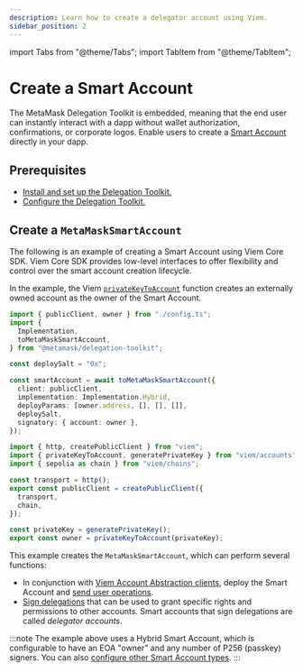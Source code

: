 ```yaml
---
description: Learn how to create a delegator account using Viem.
sidebar_position: 2
---
```


import Tabs from "@theme/Tabs";
import TabItem from "@theme/TabItem";

# Create a Smart Account

The MetaMask Delegation Toolkit is embedded, meaning that the end user can instantly interact with a dapp without wallet authorization, confirmations, or corporate logos.
Enable users to create a [Smart Account](../../concepts/smart-accounts.md) directly in your dapp.

## Prerequisites

- [Install and set up the Delegation Toolkit.](../../get-started/install.md)
- [Configure the Delegation Toolkit.](../configure.md)

## Create a `MetaMaskSmartAccount`

The following is an example of creating a Smart Account using Viem Core SDK.
Viem Core SDK provides low-level interfaces to offer flexibility and control over the smart
account creation lifecycle.

In the example, the Viem [`privateKeyToAccount`](https://viem.sh/docs/accounts/privateKey.html)
function creates an externally owned account as the owner of the Smart Account.

<Tabs>
<TabItem value="example.ts">

```typescript
import { publicClient, owner } from "./config.ts";
import { 
  Implementation, 
  toMetaMaskSmartAccount,
} from "@metamask/delegation-toolkit";

const deploySalt = "0x";

const smartAccount = await toMetaMaskSmartAccount({
  client: publicClient,
  implementation: Implementation.Hybrid,
  deployParams: [owner.address, [], [], []],
  deploySalt,
  signatory: { account: owner },
});
```

</TabItem>

<TabItem value="config.ts">
 
```typescript
import { http, createPublicClient } from "viem";
import { privateKeyToAccount, generatePrivateKey } from "viem/accounts";
import { sepolia as chain } from "viem/chains";

const transport = http(); 
export const publicClient = createPublicClient({ 
  transport, 
  chain, 
});

const privateKey = generatePrivateKey(); 
export const owner = privateKeyToAccount(privateKey);
```

</TabItem>
</Tabs>


This example creates the `MetaMaskSmartAccount`, which can perform several functions:

- In conjunction with [Viem Account Abstraction clients](../configure.md), deploy the Smart Account
  and [send user operations](../send-user-operation.md).
- [Sign delegations](../create-delegation/index.md) that can be used to grant specific rights and permissions to other accounts.
  Smart accounts that sign delegations are called *delegator accounts*.

:::note 
The example above uses a Hybrid Smart Account, which is configurable to have an EOA "owner" and any number of P256 (passkey) signers.
You can also [configure other Smart Account types](configure-accounts-signers.md).
:::
